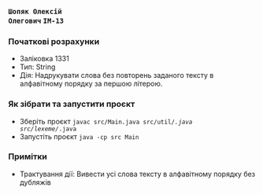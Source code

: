 ### <code>Шопяк Олексій Олегович</code> <code>ІМ-13</code>

### Початкові розрахунки
- Заліковка 1331
- Тип: String
- Дія: Надрукувати слова без повторень заданого тексту в алфавітному порядку за першою літерою. 


### Як зібрати та запустити проєкт
- Зберіть проєкт <code>javac src/Main.java src/util/*.java src/lexeme/*.java</code>
- Запустіть проєкт <code>java -cp src Main</code>

### Примітки
- Трактування дії: Вивести усі слова тексту в алфавітному порядку без дубляжів
